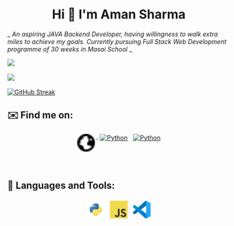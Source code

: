 <h1 align="center">Hi 👋 I'm Aman Sharma</h1>


_<em> An aspiring JAVA Backend Developer, having willingness to walk extra miles to achieve my goals. Currently pursuing Full Stack Web Development programme of 30 weeks in Masai School</em> _


![](https://komarev.com/ghpvc/?username=thesharmaa)

![](https://visitor-badge.laobi.icu/badge?page_id=thesharmaa.thesharmaa)

<img align="center">[![GitHub Streak](https://github-readme-streak-stats.herokuapp.com/?user=thesharmaa)](https://git.io/streak-stats)</img>

## ✉️ Find me on:


<p align="center">
 <a href="https://thesharmaa.github.io/" target="_blank" rel="noopener noreferrer"> <img src="https://raw.githubusercontent.com/iconic/open-iconic/master/svg/globe.svg" alt="Python" height="40" style="vertical-align:top; margin:4px"> </a>
 <a href="https://linkedin.com/in/thesharmaa" target="_blank" rel="noopener noreferrer"> <img src="https://cdn.jsdelivr.net/npm/simple-icons@v3/icons/linkedin.svg" alt="Python" height="40" style="vertical-align:top; margin:4px"></a>
 <a href="mailto:cioannou1997@gmail.com"> <img src="https://cdn.jsdelivr.net/npm/simple-icons@v3/icons/gmail.svg" alt="Python" height="40" style="vertical-align:top; margin:4px"></a>
</p>

<br />

## 🧰 Languages and Tools:
<p align="center">
<img src="https://raw.githubusercontent.com/github/explore/80688e429a7d4ef2fca1e82350fe8e3517d3494d/topics/python/python.png" alt="Python" height="40" style="vertical-align:top; margin:4px">
<img src="https://raw.githubusercontent.com/github/explore/80688e429a7d4ef2fca1e82350fe8e3517d3494d/topics/javascript/javascript.png" alt="Javascript" height="40" style="vertical-align:top; margin:4px">
<img src="https://raw.githubusercontent.com/github/explore/80688e429a7d4ef2fca1e82350fe8e3517d3494d/topics/visual-studio-code/visual-studio-code.png" alt="VS Code" height="40" style="vertical-align:top; margin:4px">
</p>
